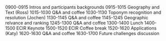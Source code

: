 0900-0915 Intros and participants backgrounds
0915-1015 Geography and Text (Ross)
1015-1030 Q&A and coffee
1030-1130 Toponym recognition and resolution (Jochen)
1130-1145 Q&A and coffee
1145-1245 Geographic relvance and ranking
1245-1300 Q&A and coffee
1300-1400 Lunch
1400-1500 ECIR Keynote
1500-1520 ECIR Coffee break
1520-1620 Applications (Katy)
1620-1630 Q&A and coffee
1630-1700 Future challenges discussion
